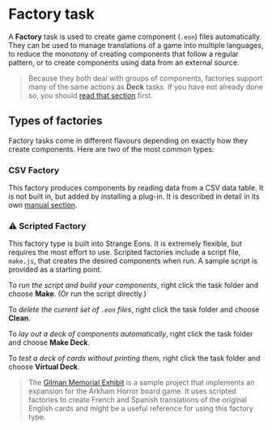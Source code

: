 # Factory task

A **Factory** task is used to create game component (`.eon`) files automatically. They can be used to manage translations of a game into multiple languages, to reduce the monotony of creating components that follow a regular pattern, or to create components using data from an external source.

> Because they both deal with groups of components, factories support many of the same actions as **Deck** tasks. If you have not already done so, you should [read that section](um-proj-deck-task.md) first.

## Types of factories

Factory tasks come in different flavours depending on exactly how they create components. Here are two of the most common types:

### CSV Factory

This factory produces components by reading data from a CSV data table.  It is not built in, but added by installing a plug-in. It is described in detail in its own [manual section](um-proj-csv-factory.md).

### ⚠️ Scripted Factory

This factory type is built into Strange Eons. It is extremely flexible, but requires the most effort to use. Scripted factories include a script file, `make.js`, that creates the desired components when run. A sample script is provided as a starting point.

To *run the script and build your components*, right click the task folder and choose **Make**. (Or run the script directly.)

To *delete the current set of `.eon` files*, right click the task folder and choose **Clean**.

To *lay out a deck of components automatically*, right click the task folder and choose **Make Deck**.

To *test a deck of cards without printing them*, right click the task folder and choose **Virtual Deck**.

> The [Gilman Memorial Exhibit](http://cgjennings.ca/eons/samples/gilman.html) is a sample project that implements an expansion for the Arkham Horror board game. It uses scripted factories to create French and Spanish translations of the original English cards and might be a useful reference for using this factory type.